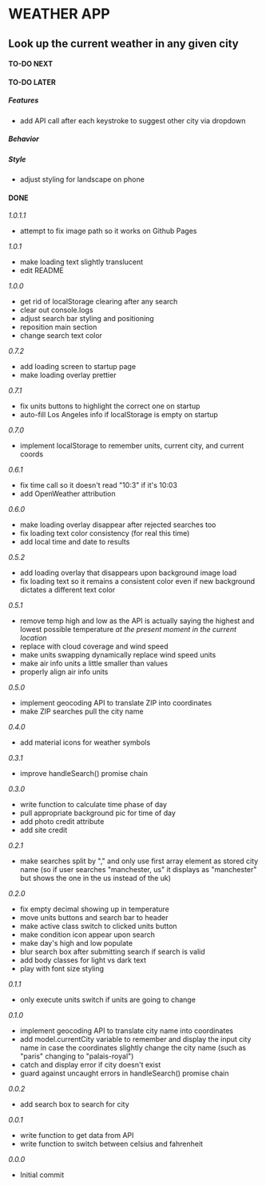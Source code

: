 # WEATHER APP

## Look up the current weather in any given city

#### TO-DO NEXT

#### TO-DO LATER

##### Features

-   add API call after each keystroke to suggest other city via dropdown

##### Behavior

##### Style

-   adjust styling for landscape on phone

#### DONE

_1.0.1.1_

-   attempt to fix image path so it works on Github Pages

_1.0.1_

-   make loading text slightly translucent
-   edit README

_1.0.0_

-   get rid of localStorage clearing after any search
-   clear out console.logs
-   adjust search bar styling and positioning
-   reposition main section
-   change search text color

_0.7.2_

-   add loading screen to startup page
-   make loading overlay prettier

_0.7.1_

-   fix units buttons to highlight the correct one on startup
-   auto-fill Los Angeles info if localStorage is empty on startup

_0.7.0_

-   implement localStorage to remember units, current city, and current coords

_0.6.1_

-   fix time call so it doesn't read "10:3" if it's 10:03
-   add OpenWeather attribution

_0.6.0_

-   make loading overlay disappear after rejected searches too
-   fix loading text color consistency (for real this time)
-   add local time and date to results

_0.5.2_

-   add loading overlay that disappears upon background image load
-   fix loading text so it remains a consistent color even if new background dictates a different text color

_0.5.1_

-   remove temp high and low as the API is actually saying the highest and lowest possible temperature _at the present moment in the current location_
-   replace with cloud coverage and wind speed
-   make units swapping dynamically replace wind speed units
-   make air info units a little smaller than values
-   properly align air info units

_0.5.0_

-   implement geocoding API to translate ZIP into coordinates
-   make ZIP searches pull the city name

_0.4.0_

-   add material icons for weather symbols

_0.3.1_

-   improve handleSearch() promise chain

_0.3.0_

-   write function to calculate time phase of day
-   pull appropriate background pic for time of day
-   add photo credit attribute
-   add site credit

_0.2.1_

-   make searches split by "," and only use first array element as stored city name (so if user searches "manchester, us" it displays as "manchester" but shows the one in the us instead of the uk)

_0.2.0_

-   fix empty decimal showing up in temperature
-   move units buttons and search bar to header
-   make active class switch to clicked units button
-   make condition icon appear upon search
-   make day's high and low populate
-   blur search box after submitting search if search is valid
-   add body classes for light vs dark text
-   play with font size styling

_0.1.1_

-   only execute units switch if units are going to change

_0.1.0_

-   implement geocoding API to translate city name into coordinates
-   add model.currentCity variable to remember and display the input city name in case the coordinates slightly change the city name (such as "paris" changing to "palais-royal")
-   catch and display error if city doesn't exist
-   guard against uncaught errors in handleSearch() promise chain

_0.0.2_

-   add search box to search for city

_0.0.1_

-   write function to get data from API
-   write function to switch between celsius and fahrenheit

_0.0.0_

-   Initial commit
